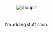 <div align="center">
   
  ![Group   1](https://github.com/hello-n-bye/telf/assets/159689944/47798285-9e7f-430b-b286-b9c3d84a277a)

</div>

#

<div align="center">
  I'm adding stuff soon.
</div>

